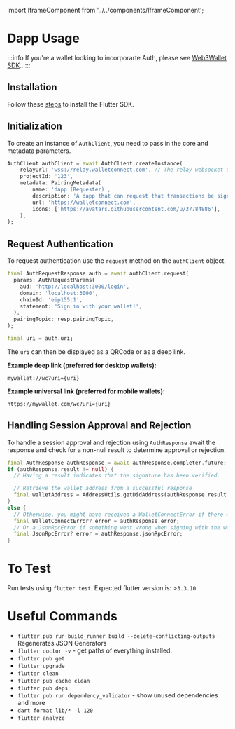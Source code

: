 import IframeComponent from '../../components/IframeComponent';

# Dapp Usage

:::info
If you're a wallet looking to incorporarte Auth, please see [Web3Wallet SDK](../wallets/wallet-usage.md)..
:::

## Installation

Follow these [steps](../installation.md) to install the Flutter SDK.

## Initialization

To create an instance of `AuthClient`, you need to pass in the core and metadata parameters.

```dart
AuthClient authClient = await AuthClient.createInstance(
    relayUrl: 'wss://relay.walletconnect.com', // The relay websocket URL, leave blank to use the default
    projectId: '123',
    metadata: PairingMetadata(
        name: 'dapp (Requester)',
        description: 'A dapp that can request that transactions be signed',
        url: 'https://walletconnect.com',
        icons: ['https://avatars.githubusercontent.com/u/37784886'],
    ),
);
```

## Request Authentication

To request authentication use the `request` method on the `authClient` object.

```dart
final AuthRequestResponse auth = await authClient.request(
  params: AuthRequestParams(
    aud: 'http://localhost:3000/login',
    domain: 'localhost:3000',
    chainId: 'eip155:1',
    statement: 'Sign in with your wallet!',
  ),
  pairingTopic: resp.pairingTopic,
);

final uri = auth.uri;
```

The `uri` can then be displayed as a QRCode or as a deep link.

**Example deep link (preferred for desktop wallets):**

`mywallet://wc?uri={uri}`

**Example universal link (preferred for mobile wallets):**

`https://mywallet.com/wc?uri={uri}`

## Handling Session Approval and Rejection

To handle a session approval and rejection using `AuthResponse` await the response and check for a non-null result to determine approval or rejection.

```dart
final AuthResponse authResponse = await authResponse.completer.future;
if (authResponse.result != null) {
  // Having a result indicates that the signature has been verified.

  // Retrieve the wallet address from a successful response
  final walletAddress = AddressUtils.getDidAddress(authResponse.result!.p.iss);
}
else {
  // Otherwise, you might have received a WalletConnectError if there was an issue verifying the signature.
  final WalletConnectError? error = authResponse.error;
  // Or a JsonRpcError if something went wrong when signing with the wallet.
  final JsonRpcError? error = authResponse.jsonRpcError;
}
```

# To Test

Run tests using `flutter test`.
Expected flutter version is: >`3.3.10`

# Useful Commands

- `flutter pub run build_runner build --delete-conflicting-outputs` - Regenerates JSON Generators
- `flutter doctor -v` - get paths of everything installed.
- `flutter pub get`
- `flutter upgrade`
- `flutter clean`
- `flutter pub cache clean`
- `flutter pub deps`
- `flutter pub run dependency_validator` - show unused dependencies and more
- `dart format lib/* -l 120`
- `flutter analyze`

<IframeComponent />
